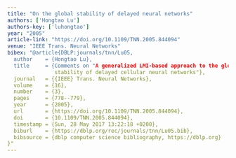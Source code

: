 ```yaml
---
title: "On the global stability of delayed neural networks"
authors: ['Hongtao Lu']
authors-key: ['luhongtao']
year: "2005"
article-link: "https://doi.org/10.1109/TNN.2005.844094"
venue: "IEEE Trans. Neural Networks"
bibex: "@article{DBLP:journals/tnn/Lu05,
  author    = {Hongtao Lu},
  title     = {Comments on "A generalized LMI-based approach to the global asymptotic
               stability of delayed cellular neural networks"},
  journal   = {{IEEE} Trans. Neural Networks},
  volume    = {16},
  number    = {3},
  pages     = {778--779},
  year      = {2005},
  url       = {https://doi.org/10.1109/TNN.2005.844094},
  doi       = {10.1109/TNN.2005.844094},
  timestamp = {Sun, 28 May 2017 13:22:18 +0200},
  biburl    = {https://dblp.org/rec/journals/tnn/Lu05.bib},
  bibsource = {dblp computer science bibliography, https://dblp.org}
}"
---
```

